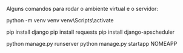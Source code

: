 Alguns comandos para rodar o ambiente virtual e o servidor:

python -m venv venv
venv\Scripts\activate

pip install django
pip install requests
pip install django-apscheduler

python manage.py runserver
python manage.py startapp NOMEAPP



